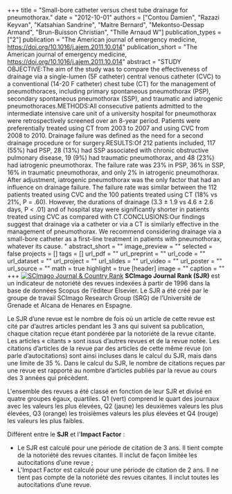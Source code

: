 +++
title = "Small-bore catheter versus chest tube drainage for pneumothorax."
date = "2012-10-01"
authors = ["Contou Damien", "Razazi Keyvan", "Katsahian Sandrine", "Maitre Bernard", "Mekontso-Dessap Armand", "Brun-Buisson Christian", "Thille Arnaud W"]
publication_types = ["2"]
publication = "The American journal of emergency medicine, https://doi.org/10.1016/j.ajem.2011.10.014"
publication_short = "The American journal of emergency medicine, https://doi.org/10.1016/j.ajem.2011.10.014"
abstract = "STUDY OBJECTIVE:The aim of the study was to compare the effectiveness of drainage via a single-lumen (5F catheter) central venous catheter (CVC) to a conventional (14-20 F catheter) chest tube (CT) for the management of pneumothoraces, including primary spontaneous pneumothorax (PSP), secondary spontaneous pneumothorax (SSP), and traumatic and iatrogenic pneumothoraces.METHODS:All consecutive patients admitted to the intermediate intensive care unit of a university hospital for pneumothorax were retrospectively screened over an 8-year period. Patients were preferentially treated using CT from 2003 to 2007 and using CVC from 2008 to 2010. Drainage failure was defined as the need for a second drainage procedure or for surgery.RESULTS:Of 212 patients included, 117 (55%) had PSP, 28 (13%) had SSP associated with chronic obstructive pulmonary disease, 19 (9%) had traumatic pneumothorax, and 48 (23%) had iatrogenic pneumothorax. The failure rate was 23% in PSP, 36% in SSP, 16% in traumatic pneumothorax, and only 2% in iatrogenic pneumothorax. After adjustment, iatrogenic pneumothorax was the only factor that had an influence on drainage failure. The failure rate was similar between the 112 patients treated using CVC and the 100 patients treated using CT (18% vs 21%, P = .60). However, the durations of drainage (3.3 ± 1.9 vs 4.6 ± 2.6 days, P &lt; .01) and of hospital stay were significantly shorter in patients treated using CVC as compared with CT.CONCLUSIONS:Our findings suggest that drainage via a catheter or via a CT is similarly effective in the management of pneumothorax. We recommend considering drainage via a small-bore catheter as a first-line treatment in patients with pneumothorax, whatever its cause. "
abstract_short = ""
image_preview = ""
selected = false
projects = []
tags = []
url_pdf = ""
url_preprint = ""
url_code = ""
url_dataset = ""
url_project = ""
url_slides = ""
url_video = ""
url_poster = ""
url_source = ""
math = true
highlight = true
[header]
image = ""
caption = ""
+++
<a href="https://www.scimagojr.com/journalsearch.php?q=15207&amp;tip=sid&amp;exact=no" title="SCImago Journal &amp; Country Rank"><img border="0" src="https://www.scimagojr.com/journal_img.php?id=15207" alt="SCImago Journal &amp; Country Rank"  /></a>
**SCImago Journal Rank (SJR)** est un indicateur de notoriété des revues indexées à partir de 1996 dans la base de données Scopus de l’éditeur Elsevier. Le SJR a été créé par le groupe de travail SCImago Research Group (SRG) de l’Université de Grenade et Alcana de Henares en Espagne.  
  
Le SJR d’une revue est le nombre de fois où un article de cette revue est cité par d’autres articles pendant les 3 ans qui suivent sa publication, chaque citation reçue étant pondérée par la notoriété de la revue citante. Les articles « citants » sont issus d’autres revues et de la revue notée. Les citations d’articles de la revue par des articles de cette même revue (on parle d’autocitations) sont ainsi incluses dans le calcul du SJR, mais dans une limite de 35 %. Dans le calcul du SJR, le nombre de citations reçues par une revue est rapporté au nombre d’articles publiés par la revue au cours des 3 années qui précèdent.  
  
L'ensemble des revues a été classé en fonction de leur SJR et divisé en quatre groupes égaux, quartiles. Q1 (vert) comprend le quart des journaux avec les valeurs les plus élevées, Q2 (jaune) les deuxièmes valeurs les plus élevées, Q3 (orange) les troisièmes valeurs les plus élevées et Q4 (rouge) les valeurs les plus faibles.  
  
Différent entre le **SJR** et l'**Impact Factor** :  
- Le SJR est calculé pour une période de citation de 3 ans. Il tient compte de la notoriété des revues citantes. Il inclut de façon limitée les autocitations d’une revue ;  
- L'Impact Factor est calculé pour une période de citation de 2 ans. Il ne tient pas compte de la notoriété des revues citantes. Il inclut toutes les autocitations d’une revue.
